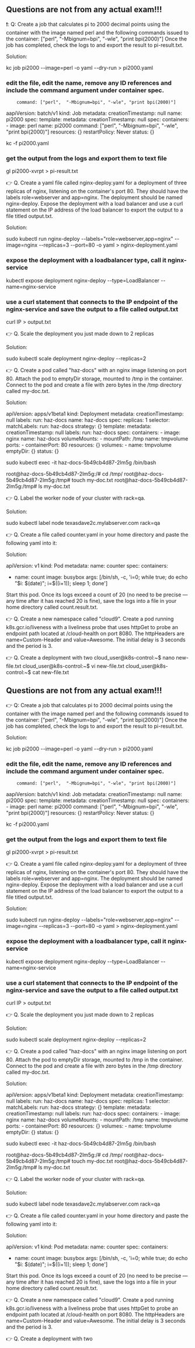 ## Questions are not from any actual exam!!!



❗: Q:  Create a job that calculates pi to 2000 decimal points using the container with the image named perl
and the following commands issued to the container:  ["perl",  "-Mbignum=bpi", "-wle", "print bpi(2000)"]
Once the job has completed, check the logs to and export the result to pi-result.txt.

Solution:

kc job pi2000 --image=perl -o yaml --dry-run > pi2000.yaml

### edit the file, edit the name, remove any ID references and include the command argument under container spec.

        command: ["perl",  "-Mbignum=bpi", "-wle", "print bpi(2000)"]


aapiVersion: batch/v1
kind: Job
metadata:
  creationTimestamp: null
  name: pi2000
spec:
  template:
    metadata:
      creationTimestamp: null
    spec:
      containers:
      - image: perl
        name: pi2000
        command: ["perl",  "-Mbignum=bpi", "-wle", "print bpi(2000)"]
        resources: {}
      restartPolicy: Never
status: {}


kc -f pi2000.yaml

### get the output from the logs and export them to text file

gl pi2000-xvrpt > pi-result.txt



:point_right: Q. Create a yaml file called nginx-deploy.yaml for a deployment of three replicas of nginx, listening on the container's port 80.
They should have the labels role=webserver and app=nginx. The deployment should be named nginx-deploy.
Expose the deployment with a load balancer and use a curl statement on the IP address of the load balancer
to export the output to a file titled output.txt.


Solution:

sudo kubectl run nginx-deploy --labels="role=webserver,app=nginx" --image=nginx --replicas=3 --port=80 -o yaml > nginx-deployment.yaml

### expose the deployment with a loadbalancer type, call it nginx-service

kubectl expose deployment nginx-deploy --type=LoadBalancer --name=nginx-service

### use a curl statement that connects to the IP endpoint of the nginx-service and save the output to a file called output.txt

curl IP > output.txt




:point_right: Q.  Scale the deployment you just made down to 2 replicas

Solution:

sudo kubectl scale deployment nginx-deploy --replicas=2



:point_right: Q. Create a pod called "haz-docs" with an nginx image listening on port 80.
Attach the pod to emptyDir storage, mounted to /tmp in the container.
Connect to the pod and create a file with zero bytes in the /tmp directory called my-doc.txt.

Solution:

apiVersion: apps/v1beta1
kind: Deployment
metadata:
  creationTimestamp: null
  labels:
    run: haz-docs
  name: haz-docs
spec:
  replicas: 1
  selector:
    matchLabels:
      run: haz-docs
  strategy: {}
  template:
    metadata:
      creationTimestamp: null
      labels:
        run: haz-docs
    spec:
      containers:
      - image: nginx
        name: haz-docs
        volumeMounts:
        - mountPath: /tmp
          name: tmpvolume
        ports:
        - containerPort: 80
        resources: {}
      volumes:
      - name: tmpvolume
        emptyDir: {}
status: {}


sudo kubectl exec -it haz-docs-5b49cb4d87-2lm5g /bin/bash

root@haz-docs-5b49cb4d87-2lm5g:/# cd /tmp/
root@haz-docs-5b49cb4d87-2lm5g:/tmp# touch my-doc.txt
root@haz-docs-5b49cb4d87-2lm5g:/tmp# ls
my-doc.txt


:point_right: Q. Label the worker node of your cluster with rack=qa.

Solution:

sudo kubectl label node texasdave2c.mylabserver.com rack=qa


:point_right: Q.  Create a file called counter.yaml in your home directory and paste the following yaml into it:

Solution:

apiVersion: v1
kind: Pod
metadata:
  name: counter
spec:
  containers:
  - name: count
    image: busybox
    args: [/bin/sh, -c, 'i=0; while true; do echo "$i: $(date)"; i=$((i+1)); sleep 1; done']

Start this pod.
Once its logs exceed a count of 20 (no need to be precise — any time after it has reached 20 is fine),
save the logs into a file in your home directory called count.result.txt.


:point_right: Q.
Create a new namespace called "cloud9".
Create a pod running k8s.gcr.io/liveness with a liveliness probe that uses httpGet to
probe an endpoint path located at /cloud-health on port 8080.
The httpHeaders are name=Custom-Header and value=Awesome.
The initial delay is 3 seconds and the period is 3.



:point_right: Q. Create a deployment with two
cloud_user@k8s-control:~$ nano new-file.txt
cloud_user@k8s-control:~$ vi new-file.txt
cloud_user@k8s-control:~$ cat new-file.txt
## Questions are not from any actual exam!!!



:point_right: Q:  Create a job that calculates pi to 2000 decimal points using the container with the image named perl
and the following commands issued to the container:  ["perl",  "-Mbignum=bpi", "-wle", "print bpi(2000)"]
Once the job has completed, check the logs to and export the result to pi-result.txt.

Solution:

kc job pi2000 --image=perl -o yaml --dry-run > pi2000.yaml

### edit the file, edit the name, remove any ID references and include the command argument under container spec.

        command: ["perl",  "-Mbignum=bpi", "-wle", "print bpi(2000)"]


aapiVersion: batch/v1
kind: Job
metadata:
  creationTimestamp: null
  name: pi2000
spec:
  template:
    metadata:
      creationTimestamp: null
    spec:
      containers:
      - image: perl
        name: pi2000
        command: ["perl",  "-Mbignum=bpi", "-wle", "print bpi(2000)"]
        resources: {}
      restartPolicy: Never
status: {}


kc -f pi2000.yaml

### get the output from the logs and export them to text file

gl pi2000-xvrpt > pi-result.txt



:point_right: Q. Create a yaml file called nginx-deploy.yaml for a deployment of three replicas of nginx, listening on the container's port 80.
They should have the labels role=webserver and app=nginx. The deployment should be named nginx-deploy.
Expose the deployment with a load balancer and use a curl statement on the IP address of the load balancer
to export the output to a file titled output.txt.


Solution:

sudo kubectl run nginx-deploy --labels="role=webserver,app=nginx" --image=nginx --replicas=3 --port=80 -o yaml > nginx-deployment.yaml

### expose the deployment with a loadbalancer type, call it nginx-service

kubectl expose deployment nginx-deploy --type=LoadBalancer --name=nginx-service

### use a curl statement that connects to the IP endpoint of the nginx-service and save the output to a file called output.txt

curl IP > output.txt




:point_right: Q.  Scale the deployment you just made down to 2 replicas

Solution:

sudo kubectl scale deployment nginx-deploy --replicas=2



:point_right: Q. Create a pod called "haz-docs" with an nginx image listening on port 80.
Attach the pod to emptyDir storage, mounted to /tmp in the container.
Connect to the pod and create a file with zero bytes in the /tmp directory called my-doc.txt.

Solution:

apiVersion: apps/v1beta1
kind: Deployment
metadata:
  creationTimestamp: null
  labels:
    run: haz-docs
  name: haz-docs
spec:
  replicas: 1
  selector:
    matchLabels:
      run: haz-docs
  strategy: {}
  template:
    metadata:
      creationTimestamp: null
      labels:
        run: haz-docs
    spec:
      containers:
      - image: nginx
        name: haz-docs
        volumeMounts:
        - mountPath: /tmp
          name: tmpvolume
        ports:
        - containerPort: 80
        resources: {}
      volumes:
      - name: tmpvolume
        emptyDir: {}
status: {}


sudo kubectl exec -it haz-docs-5b49cb4d87-2lm5g /bin/bash

root@haz-docs-5b49cb4d87-2lm5g:/# cd /tmp/
root@haz-docs-5b49cb4d87-2lm5g:/tmp# touch my-doc.txt
root@haz-docs-5b49cb4d87-2lm5g:/tmp# ls
my-doc.txt


:point_right: Q. Label the worker node of your cluster with rack=qa.

Solution:

sudo kubectl label node texasdave2c.mylabserver.com rack=qa


:point_right: Q.  Create a file called counter.yaml in your home directory and paste the following yaml into it:

Solution:

apiVersion: v1
kind: Pod
metadata:
  name: counter
spec:
  containers:
  - name: count
    image: busybox
    args: [/bin/sh, -c, 'i=0; while true; do echo "$i: $(date)"; i=$((i+1)); sleep 1; done']

Start this pod.
Once its logs exceed a count of 20 (no need to be precise — any time after it has reached 20 is fine),
save the logs into a file in your home directory called count.result.txt.


:point_right: Q.
Create a new namespace called "cloud9".
Create a pod running k8s.gcr.io/liveness with a liveliness probe that uses httpGet to
probe an endpoint path located at /cloud-health on port 8080.
The httpHeaders are name=Custom-Header and value=Awesome.
The initial delay is 3 seconds and the period is 3.



:point_right: Q. Create a deployment with two
